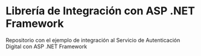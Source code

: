 # Librería de Integración con ASP .NET Framework
Repositorio con el ejemplo de integración al Servicio de Autenticación Digital con ASP .NET Framework
